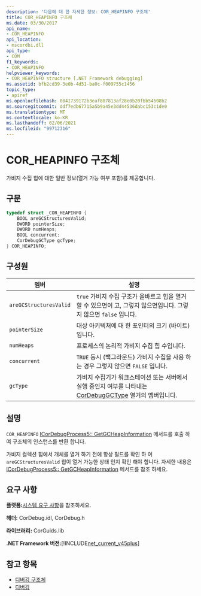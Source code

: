 ```yaml
---
description: '다음에 대 한 자세한 정보: COR_HEAPINFO 구조체'
title: COR_HEAPINFO 구조체
ms.date: 03/30/2017
api_name:
- COR_HEAPINFO
api_location:
- mscordbi.dll
api_type:
- COM
f1_keywords:
- COR_HEAPINFO
helpviewer_keywords:
- COR_HEAPINFO structure [.NET Framework debugging]
ms.assetid: bfb2cd39-3e0b-4d51-ba0c-f009755c1456
topic_type:
- apiref
ms.openlocfilehash: 0841739172b3eaf807813af28e0b20fbb54608b2
ms.sourcegitcommit: ddf7edb67715a5b9a45e3dd44536dabc153c1de0
ms.translationtype: MT
ms.contentlocale: ko-KR
ms.lasthandoff: 02/06/2021
ms.locfileid: "99712316"
---
```

# <a name="cor_heapinfo-structure"></a>COR_HEAPINFO 구조체

가비지 수집 힙에 대한 일반 정보(열거 가능 여부 포함)를 제공합니다.  
  
## <a name="syntax"></a>구문  
  
```cpp  
typedef struct _COR_HEAPINFO {  
    BOOL areGCStructuresValid;
    DWORD pointerSize;
    DWORD numHeaps;  
    BOOL concurrent;
    CorDebugGCType gcType;
} COR_HEAPINFO;  
```  
  
## <a name="members"></a>구성원  
  
|멤버|설명|  
|------------|-----------------|  
|`areGCStructuresValid`|`true` 가비지 수집 구조가 올바르고 힙을 열거할 수 있으면이 고, 그렇지 않으면입니다. 그렇지 않으면 `false` 입니다.|  
|`pointerSize`|대상 아키텍처에 대 한 포인터의 크기 (바이트)입니다.|  
|`numHeaps`|프로세스의 논리적 가비지 수집 힙 수입니다.|  
|`concurrent`|`TRUE` 동시 (백그라운드) 가비지 수집을 사용 하는 경우 그렇지 않으면 `FALSE` 입니다.|  
|`gcType`|가비지 수집기가 워크스테이션 또는 서버에서 실행 중인지 여부를 나타내는 [CorDebugGCType](cordebuggctype-enumeration.md) 열거의 멤버입니다.|  
  
## <a name="remarks"></a>설명  

 `COR_HEAPINFO` [ICorDebugProcess5:: GetGCHeapInformation](icordebugprocess5-getgcheapinformation-method.md) 메서드를 호출 하 여 구조체의 인스턴스를 반환 합니다.  
  
 가비지 컬렉션 힙에서 개체를 열거 하기 전에 항상 필드를 확인 하 여 `areGCStructuresValid` 힙이 열거 가능한 상태 인지 확인 해야 합니다. 자세한 내용은 [ICorDebugProcess5:: GetGCHeapInformation](icordebugprocess5-getgcheapinformation-method.md) 메서드를 참조 하세요.  
  
## <a name="requirements"></a>요구 사항  

 **플랫폼:**[시스템 요구 사항](../../get-started/system-requirements.md)을 참조하세요.  
  
 **헤더:** CorDebug.idl, CorDebug.h  
  
 **라이브러리:** CorGuids.lib  
  
 **.NET Framework 버전:**[!INCLUDE[net_current_v45plus](../../../../includes/net-current-v45plus-md.md)]  
  
## <a name="see-also"></a>참고 항목

- [디버깅 구조체](debugging-structures.md)
- [디버깅](index.md)

